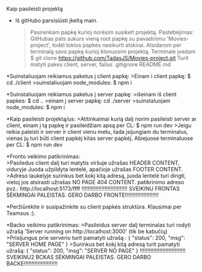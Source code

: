 Kaip pasileisti projektą 

* Iš gitHubo parsisiūsti įkeltą main. 
    >Pasirenkam papkę kurioj norėsim susikelt projektą. Pastebėjimas: GitHubas pats sukurs vieną root papkę su pavadinimu 'Movies-project', todėl tokios papkės nesikurti atskirai.
    >Atsidarom per terminalą savo papkę kurioj klonuosim projektą.
    >Terminale įvedam $ git clone https://github.com/TadasJS/Movies-project.git
    >Turit matyti pakes client, server, failus .gitignore README.md

*Suinstaliuojam reikiamus paketus  į client papkę:
    >Einam i client papkę: $ cd ./client 
    >suinstaliuojam node_modules: $ npm i 
    

*Suinstaliuojam reikiamus paketus į server papkę:
    >išeinam iš client papkes: $ cd ..
    >einam į server papkę: cd ./server
    >suinstaluojam node_modules: $ npm i 
     

*Kaip pasileisti projektą/us: 
    >Atitinkaimai kurią dalį norim pasileisti server ar client, einam į tą papkę ir pasileidžiam apsą per CL: $ npm run dev
    >Jeigu reikia paleisti ir server ir client vienu metu, tada įsijungiam du terminalus, vienas jų turi būti client papkėj kitas server papkėj. Abiejuose terminaluose per CL: $ npm run dev

*Fronto veikimo patikrinimas:   
    >Pasiledus client dalį turi matytis viršuje užrašas HEADER CONTENT, viduryje Juoda užpildyta lentelė, apačioje užrašas FOOTER CONTENT.
    >Adreso laukelyje surinkus bet kokį kitą adresą, juoda lentelė turi dingti, vietoj jos atsirasti užrašas NO PAGE 404 CONTENT. patikrinimo adreso pvz.: http://localhost:5173/ffff
!!!!!!!!!!!!!!!!!!!!!!!!!!!!!! SVEIKINU FRONTAS SĖKMINGAI PALEISTAS. GERO DARBO FRONTE!!!!!!!!!!!!!!!!!!!!!!

*Peržiūrėkite ir susipažinkite su client papkės struktūra. Klausimai per Teamsus :).

*Backo veikimo patikrinimas: 
    >Pasileidus server dalį terminalas turi rodyti užrašą 'Server running on http://localhost:3000' (tik be kabučių)
    >Prisijungus prie serverio turit pamatyti užrašą :
        {
    "status": 200,
    "msg": "SERVER HOME PAGE"
        }
    >Surinkus bet kokį kitą adresą turit pamatyti užrašą: 
            {
    "status": 200,
    "msg": "SERVER NO PAGE"
        }
!!!!!!!!!!!!!!!!!!!!!!!!!!!!!! SVEIKINU2 BCKAS SĖKMINGAI PALEISTAS. GERO DARBO BACKE!!!!!!!!!!!!!!!!!!!!!!





    

